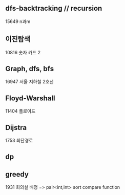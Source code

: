 ## dfs-backtracking // recursion

15649 n과m

## 이진탐색

10816 숫자 카드 2

## Graph, dfs, bfs

16947 서울 지하철 2호선

## Floyd-Warshall

11404 플로이드

## Dijstra

1753 최단경로

## dp

## greedy

1931 회의실 배정 => pair<int,int> sort compare function
